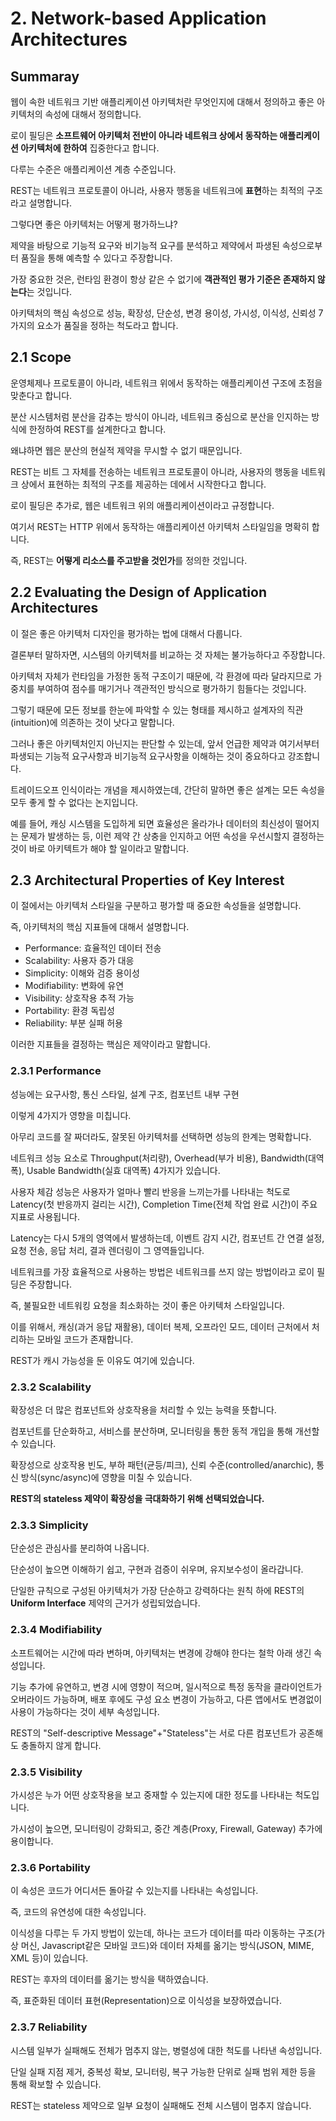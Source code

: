 # 2. Network-based Application Architectures

## Summaray

웹이 속한 네트워크 기반 애플리케이션 아키텍처란 무엇인지에 대해서 정의하고 좋은 아키텍처의 속성에 대해서 정의합니다.

로이 필딩은 **소프트웨어 아키텍처 전반이 아니라 네트워크 상에서 동작하는 애플리케이션 아키텍처에 한하여** 집중한다고 합니다.

다루는 수준은 애플리케이션 계층 수준입니다.

REST는 네트워크 프로토콜이 아니라, 사용자 행동을 네트워크에 **표현**하는 최적의 구조라고 설명합니다.

그렇다면 좋은 아키텍처는 어떻게 평가하느냐?

제약을 바탕으로 기능적 요구와 비기능적 요구를 분석하고 제약에서 파생된 속성으로부터 품질을 통해 예측할 수 있다고 주장합니다.

가장 중요한 것은, 런타임 환경이 항상 같은 수 없기에 **객관적인 평가 기준은 존재하지 않는다**는 것입니다.

아키텍처의 핵심 속성으로 성능, 확장성, 단순성, 변경 용이성, 가시성, 이식성, 신뢰성 7가지의 요소가 품질을 정하는 척도라고 합니다.

## 2.1 Scope

운영체제나 프로토콜이 아니라, 네트워크 위에서 동작하는 애플리케이션 구조에 초점을 맞춘다고 합니다.

분산 시스템처럼 분산을 감추는 방식이 아니라, 네트워크 중심으로 분산을 인지하는 방식에 한정하여 REST를 설계한다고 합니다.

왜냐하면 웹은 분산의 현실적 제약을 무시할 수 없기 때문입니다.

REST는 비트 그 자체를 전송하는 네트워크 프로토콜이 아니라, 사용자의 행동을 네트워크 상에서 표현하는 최적의 구조를 제공하는 데에서 시작한다고 합니다.

로이 필딩은 추가로, 웹은 네트워크 위의 애플리케이션이라고 규정합니다.

여기서 REST는 HTTP 위에서 동작하는 애플리케이션 아키텍처 스타일임을 명확히 합니다.

즉, REST는 **어떻게 리소스를 주고받을 것인가**를 정의한 것입니다.

## 2.2 Evaluating the Design of Application Architectures

이 절은 좋은 아키텍처 디자인을 평가하는 법에 대해서 다룹니다.

결론부터 말하자면, 시스템의 아키텍처를 비교하는 것 자체는 불가능하다고 주장합니다.

아키텍처 자체가 런타임을 가정한 동적 구조이기 때문에, 각 환경에 따라 달라지므로 가중치를 부여하여 점수를 매기거나 객관적인 방식으로 평가하기 힘들다는 것입니다.

그렇기 때문에 모든 정보를 한눈에 파악할 수 있는 형태를 제시하고 설계자의 직관(intuition)에 의존하는 것이 낫다고 말합니다.

그러나 좋은 아키텍처인지 아닌지는 판단할 수 있는데, 앞서 언급한 제약과 여기서부터 파생되는 기능적 요구사항과 비기능적 요구사항을 이해하는 것이 중요하다고 강조합니다.

트레이드오프 인식이라는 개념을 제시하였는데, 간단히 말하면 좋은 설계는 모든 속성을 모두 좋게 할 수 없다는 논지입니다.

예를 들어, 캐싱 시스템을 도입하게 되면 효율성은 올라가나 데이터의 최신성이 떨어지는 문제가 발생하는 등, 이런 제약 간 상충을 인지하고 어떤 속성을 우선시할지 결정하는 것이 바로 아키텍트가 해야 할 일이라고 말합니다.

## 2.3 Architectural Properties of Key Interest

이 절에서는 아키텍처 스타일을 구분하고 평가할 때 중요한 속성들을 설명합니다.

즉, 아키텍처의 핵심 지표들에 대해서 설명합니다.

  - Performance: 효율적인 데이터 전송
  - Scalability: 사용자 증가 대응
  - Simplicity: 이해와 검증 용이성
  - Modifiability: 변화에 유연
  - Visibility: 상호작용 추적 가능
  - Portability: 환경 독립성
  - Reliability: 부분 실패 허용

이러한 지표들을 결정하는 핵심은 제약이라고 말합니다.

### 2.3.1 Performance

성능에는 요구사항, 통신 스타일, 설계 구조, 컴포넌트 내부 구현

이렇게 4가지가 영향을 미칩니다.

아무리 코드를 잘 짜더라도, 잘못된 아키텍처를 선택하면 성능의 한계는 명확합니다.

네트워크 성능 요소로 Throughput(처리량), Overhead(부가 비용), Bandwidth(대역폭), Usable Bandwidth(실효 대역폭) 4가지가 있습니다.

사용자 체감 성능은 사용자가 얼마나 빨리 반응을 느끼는가를 나타내는 척도로 Latency(첫 반응까지 걸리는 시간), Completion Time(전체 작업 완료 시간)이 주요 지표로 사용됩니다.

Latency는 다시 5개의 영역에서 발생하는데, 이벤트 감지 시간, 컴포넌트 간 연결 설정, 요청 전송, 응답 처리, 결과 렌더링이 그 영역들입니다.

네트워크를 가장 효율적으로 사용하는 방법은 네트워크를 쓰지 않는 방법이라고 로이 필딩은 주장합니다.

즉, 불필요한 네트워킹 요청을 최소화하는 것이 좋은 아키텍처 스타일입니다.

이를 위해서, 캐싱(과거 응답 재활용), 데이터 복제, 오프라인 모드, 데이터 근처에서 처리하는 모바일 코드가 존재합니다.

REST가 캐시 가능성을 둔 이유도 여기에 있습니다.

### 2.3.2 Scalability

확장성은 더 많은 컴포넌트와 상호작용을 처리할 수 있는 능력을 뜻합니다.

컴포넌트를 단순화하고, 서비스를 분산하며, 모니터링을 통한 동적 개입을 통해 개선할 수 있습니다.

확장성으로 상호작용 빈도, 부하 패턴(균등/피크), 신뢰 수준(controlled/anarchic), 통신 방식(sync/async)에 영향을 미칠 수 있습니다.

**REST의 stateless 제약이 확장성을 극대화하기 위해 선택되었습니다.**

### 2.3.3 Simplicity

단순성은 관심사를 분리하여 나옵니다.

단순성이 높으면 이해하기 쉽고, 구현과 검증이 쉬우며, 유지보수성이 올라갑니다.

단일한 규칙으로 구성된 아키텍처가 가장 단순하고 강력하다는 원칙 하에 REST의 **Uniform Interface** 제약의 근거가 성립되었습니다.

### 2.3.4 Modifiability

소프트웨어는 시간에 따라 변하며, 아키텍처는 변경에 강해야 한다는 철학 아래 생긴 속성입니다.

기능 추가에 유연하고, 변경 시에 영향이 적으며, 일시적으로 특정 동작을 클라이언트가 오버라이드 가능하며, 배포 후에도 구성 요소 변경이 가능하고, 다른 앱에서도 변경없이 사용이 가능하다는 것이 세부 속성입니다.

REST의 "Self-descriptive Message"+"Stateless"는 서로 다른 컴포넌트가 공존해도 충돌하지 않게 합니다.

### 2.3.5 Visibility

가시성은 누가 어떤 상호작용을 보고 중재할 수 있는지에 대한 정도를 나타내는 척도입니다.

가시성이 높으면, 모니터링이 강화되고, 중간 계층(Proxy, Firewall, Gateway) 추가에 용이합니다.

### 2.3.6 Portability

이 속성은 코드가 어디서든 돌아갈 수 있는지를 나타내는 속성입니다.

즉, 코드의 유연성에 대한 속성입니다.

이식성을 다루는 두 가지 방법이 있는데, 하나는 코드가 데이터를 따라 이동하는 구조(가상 머신, Javascript같은 모바일 코드)와 데이터 자체를 옮기는 방식(JSON, MIME, XML 등)이 있습니다.

REST는 후자의 데이터를 옮기는 방식을 택하였습니다.

즉, 표준화된 데이터 표현(Representation)으로 이식성을 보장하였습니다.

### 2.3.7 Reliability

시스템 일부가 실패해도 전체가 멈추지 않는, 병렬성에 대한 척도를 나타낸 속성입니다.

단일 실패 지점 제거, 중복성 확보, 모니터링, 복구 가능한 단위로 실패 범위 제한 등을 통해 확보할 수 있습니다.

REST는 stateless 제약으로 일부 요청이 실패해도 전체 시스템이 멈추지 않습니다.
